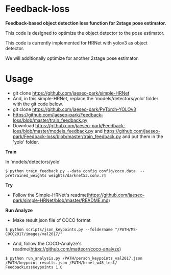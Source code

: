 # Feedback-loss
**Feedback-based object detection loss function for 2stage pose estimator.**


This code is designed to optimize the object detector to the pose estimator.

This code is currently implemented for HRNet with yolov3 as object detector.

We will additionally optimize for another 2stage pose estimator.





# Usage

- git clone https://github.com/jaeseo-park/simple-HRNet
- And, in this simple-HRNet, replace the 'models/detectors/yolo' folder with the git code below.
- git clone https://github.com/jaeseo-park/PyTorch-YOLOv3
- https://github.com/jaeseo-park/Feedback-loss/blob/master/train_feedback.py
- Download https://github.com/jaeseo-park/Feedback-loss/blob/master/models_feedback.py and https://github.com/jaeseo-park/Feedback-loss/blob/master/train_feedback.py and put them in the 'yolo' folder.



**Train**



In 'models/detectors/yolo'

```
$ python train_feedback.py --data_config config/coco.data  --pretrained_weights weights/darknet53.conv.74
```



**Try**

- Follow the Simple-HRNet's readme(https://github.com/jaeseo-park/simple-HRNet/blob/master/README.md)






**Run Analyze**

- Make result json file of COCO format
```
$ python scripts/json_keypoints.py --foldername "/PATH/MS-COCO2017/images/val2017/"
```




- And, follow the COCO-Analyze's readme(https://github.com/matteorr/coco-analyze)


```
$ python run_analysis.py /PATH/person_keypoints_val2017.json /PATH/keypoint-results.json /PATH/hrnet_w48_test/ FeedbackLossKeypoints 1.0
```
